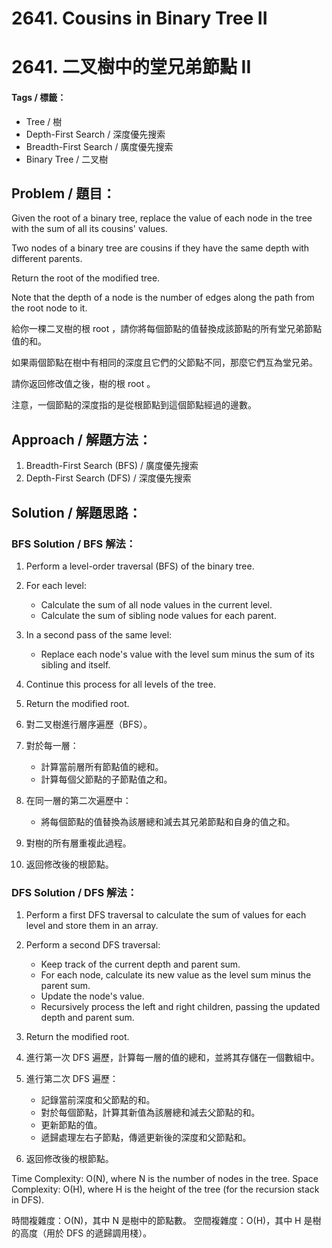 # 2641. Cousins in Binary Tree II
# 2641. 二叉樹中的堂兄弟節點 II

#### Tags / 標籤：
- Tree / 樹
- Depth-First Search / 深度優先搜索
- Breadth-First Search / 廣度優先搜索
- Binary Tree / 二叉樹

## Problem / 題目：
Given the root of a binary tree, replace the value of each node in the tree with the sum of all its cousins' values.

Two nodes of a binary tree are cousins if they have the same depth with different parents.

Return the root of the modified tree.

Note that the depth of a node is the number of edges along the path from the root node to it.

給你一棵二叉樹的根 root ，請你將每個節點的值替換成該節點的所有堂兄弟節點值的和。

如果兩個節點在樹中有相同的深度且它們的父節點不同，那麼它們互為堂兄弟。

請你返回修改值之後，樹的根 root 。

注意，一個節點的深度指的是從根節點到這個節點經過的邊數。

## Approach / 解題方法：
1. Breadth-First Search (BFS) / 廣度優先搜索
2. Depth-First Search (DFS) / 深度優先搜索

## Solution / 解題思路： 

### BFS Solution / BFS 解法：
1. Perform a level-order traversal (BFS) of the binary tree.
2. For each level:
   - Calculate the sum of all node values in the current level.
   - Calculate the sum of sibling node values for each parent.
3. In a second pass of the same level:
   - Replace each node's value with the level sum minus the sum of its sibling and itself.
4. Continue this process for all levels of the tree.
5. Return the modified root.

1. 對二叉樹進行層序遍歷（BFS）。
2. 對於每一層：
   - 計算當前層所有節點值的總和。
   - 計算每個父節點的子節點值之和。
3. 在同一層的第二次遍歷中：
   - 將每個節點的值替換為該層總和減去其兄弟節點和自身的值之和。
4. 對樹的所有層重複此過程。
5. 返回修改後的根節點。

### DFS Solution / DFS 解法：
1. Perform a first DFS traversal to calculate the sum of values for each level and store them in an array.
2. Perform a second DFS traversal:
   - Keep track of the current depth and parent sum.
   - For each node, calculate its new value as the level sum minus the parent sum.
   - Update the node's value.
   - Recursively process the left and right children, passing the updated depth and parent sum.
3. Return the modified root.

1. 進行第一次 DFS 遍歷，計算每一層的值的總和，並將其存儲在一個數組中。
2. 進行第二次 DFS 遍歷：
   - 記錄當前深度和父節點的和。
   - 對於每個節點，計算其新值為該層總和減去父節點的和。
   - 更新節點的值。
   - 遞歸處理左右子節點，傳遞更新後的深度和父節點和。
3. 返回修改後的根節點。

Time Complexity: O(N), where N is the number of nodes in the tree.
Space Complexity: O(H), where H is the height of the tree (for the recursion stack in DFS).

時間複雜度：O(N)，其中 N 是樹中的節點數。
空間複雜度：O(H)，其中 H 是樹的高度（用於 DFS 的遞歸調用棧）。
